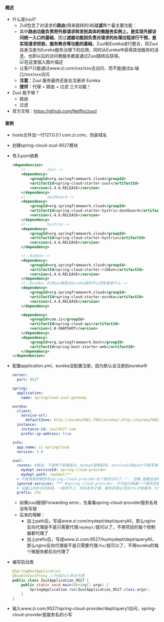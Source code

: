 #### 概述

- 什么是zuul?
  - Zull包含了对请求的**路由**(用来跳转的)和**过滤**两个最主要功能：
  - 其中**路由功能负责将外部请求转发到具体的微服务实例上，是实现外部访问统一入口的基础**，而过**滤器功能则负责对请求的处理过程进行干预，是实现请求校验，服务聚合等功能的基础**。Zuul和Eureka进行整合，将Zuul自身注册为Eureka服务治理下的应用，同时从Eureka中获得其他服务的消息，也即以后的访问微服务都是通过Zuul跳转后获得。![在这里插入图片描述](zuul1.png)
  - 让客户只能通过www.zi.com/xxx/xxx去访问，而不能通过ip:端口/xxx/xxx访问
  - **注意**：Zuul 服务最终还是会注册进 Eureka
  - **提供**：代理 + 路由 + 过滤 三大功能！
- Zuul 能干嘛？
  - 路由
  - 过滤
- 官方文档：https://github.com/Netflix/zuul/

#### 案例

- hosts文件加一行127.0.0.1	com.zi.com，伪装域名

- 创建spring-cloud-zuul-9527模块

- 导入pom依赖

  ```xml
  <dependencies>
      <!--        zuul-->
      <dependency>
          <groupId>org.springframework.cloud</groupId>
          <artifactId>spring-cloud-starter-zuul</artifactId>
          <version>1.4.6.RELEASE</version>
      </dependency>
      <!--        dashboard-->
      <dependency>
          <groupId>org.springframework.cloud</groupId>
          <artifactId>spring-cloud-starter-hystrix-dashboard</artifactId>
          <version>1.4.6.RELEASE</version>
      </dependency>
      <!--        hystrix-->
      <dependency>
          <groupId>org.springframework.cloud</groupId>
          <artifactId>spring-cloud-starter-hystrix</artifactId>
          <version>1.4.6.RELEASE</version>
      </dependency>
  
      <!--Ribbon-->
      <dependency>
          <groupId>org.springframework.cloud</groupId>
          <artifactId>spring-cloud-starter-ribbon</artifactId>
          <version>1.4.6.RELEASE</version>
      </dependency>
      <!--Eureka: Ribbon需要从Eureka服务中心获取要拿什么-->
      <dependency>
          <groupId>org.springframework.cloud</groupId>
          <artifactId>spring-cloud-starter-eureka</artifactId>
          <version>1.4.6.RELEASE</version>
      </dependency>
  
      <dependency>
          <groupId>com.zi</groupId>
          <artifactId>spring-cloud-api</artifactId>
          <version>1.0-SNAPSHOT</version>
      </dependency>
      <dependency>
          <groupId>org.springframework.boot</groupId>
          <artifactId>spring-boot-starter-web</artifactId>
      </dependency>
  </dependencies>
  ```

- 配置application.yml，eureka没配置注册，因为默认会注册到eureka中

  ```yml
  server:
    port: 9527
  
  spring:
    application:
      name: springcloud-zuul-gateway
  
  eureka:
    client:
      service-url:
        defaultZone: http://eureka7001:7001/eureka/,http://eureka7002:7002/eureka/,http://eureka7003:7003/eureka/
    instance:
      instance-id: zuul9527.com
      prefer-ip-address: true
  
  info:
    app.name: zi-springcloud
    version: 1.0
    
  zuul:
    routes: #路由，下面两个是键值对，mydept随便起的，serviceId和path不能写错了，这样就可以www.zi.com/mydept/dept/queryAll
      mydept.serviceId: spring-cloud-provider
      mydept.path: /mydept/**
    # 不能再使用服务名spring-cloud-provider这个路径访问了，*： 忽略,隐藏全部的服务名称~
    ignored-services: "*" #spring-cloud-provider，不可能只隐藏一个服务的服务名，所以用通配符
    # 设置公共的访问前缀，一般用不上，项目发布才要，服务前面必须加/hu才能服务，http://www.zi.com:9527/hu/mydept/dept/queryAll
    prefix: /hu
  ```

  - 如果zuul报错Forwarding error，先看看spring-cloud-provider服务名有没有写错
  - 后来的理解：
    - 加上path后，写成www.zi.com/mydept/dept/queryAll，那么nginx反向代理是不是只需要代理`/mydept/`就可以了，不用项目的每个控制器都代理了
    - 加上prefix后，写成www.zi.com:9527/hu/mydept/dept/queryAll，那么nginx反向代理是不是只需要代理`/hu/`就可以了，不用eureka的每个微服务都反向代理了

- 编写启动类

  ```java
  @SpringBootApplication
  @EnableZuulProxy //开启Zuul网关代理
  public class ZuulApplication_9527 {
      public static void main(String[] args) {
          SpringApplication.run(ZuulApplication_9527.class,args);
      }
  }
  ```

- 输入www.zi.com:9527/spring-cloud-provider/dept/query1访问，spring-cloud-provider是服务名的小写

